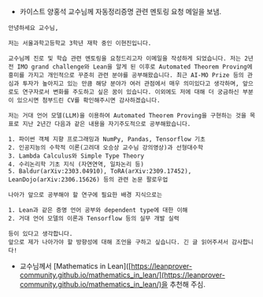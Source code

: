 - 카이스트 양홍석 교수님께 자동정리증명 관련 멘토링 요청 메일을 보냄.
~~~ 
안녕하세요 교수님,

저는 서울과학고등학교 3학년 재학 중인 이현진입니다.

교수님께 진로 및 학습 관련 멘토링을 요청드리고자 이메일을 작성하게 되었습니다. 저는 2년 전 IMO grand challenge와 Lean을 알게 된 이후로 Automated Theorem Proving에 흥미를 가지고 개인적으로 꾸준히 관련 분야를 공부해왔습니다. 최근 AI-MO Prize 등의 관심과 투자가 높아지고 있는 만큼 해당 분야가 여러 관점에서 매우 의미있다고 생각하며, 앞으로도 연구자로서 변화를 주도하고 싶은 꿈이 있습니다. 이외에도 저에 대해 더 궁금하신 부분이 있으시면 첨부드린 CV를 확인해주시면 감사하겠습니다.

저는 거대 언어 모델(LLM)을 이용하여 Automated Theorem Proving을 구현하는 것을 목표로 지난 2년간 다음과 같은 내용을 자기주도적으로 공부해왔습니다.

1. 파이썬 객체 지향 프로그래밍과 NumPy, Pandas, Tensorflow 기초
2. 인공지능의 수학적 이론(고려대 오승상 교수님 강의영상)과 선형대수학
3. Lambda Calculus와 Simple Type Theory 
4. 수리논리학 기초 지식 (자연연역, 일차논리 등)
5. Baldur(arXiv:2303.04910), ToRA(arXiv:2309.17452), LeanDojo(arXiv:2306.15626) 등의 관련 논문 팔로우업

나아가 앞으로 공부해야 할 연구에 필요한 배경 지식으로는

1. Lean과 같은 증명 언어 공부와 dependent type에 대한 이해
2. 거대 언어 모델의 이론과 Tensorflow 등의 실무 개발 실력 

등이 있다고 생각합니다.
앞으로 제가 나아가야 할 방향성에 대해 조언을 구하고 싶습니다. 긴 글 읽어주셔서 감사합니다!
~~~

- 교수님께서 [Mathematics in Lean]([https://leanprover-community.github.io/mathematics_in_lean/](https://leanprover-community.github.io/mathematics_in_lean/)을 추천해 주심.